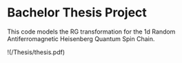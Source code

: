 # Bachelor Thesis Project

This code models the RG transformation for the 1d Random Antiferromagnetic Heisenberg Quantum Spin Chain.

!(/Thesis/thesis.pdf)
